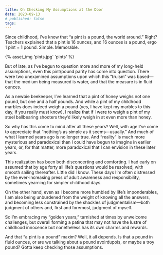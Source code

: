 ```yaml
---
title: On Checking My Assumptions at the Door
date: 2023-09-13
# published: false
tags:
---
```

Since childhood, I’ve know that “a pint is a pound, the world around.” Right?
Teachers explained that a pint is 16 ounces, and 16 ounces is a pound, ergo 1
pint = 1 pound. Simple. Memorable.
<!-- excerpt -->
{% asset_img 'pints.jpg' 'pints' %}

But of late, as I’ve begun to question more and more of my long-held
assumptions, even this pint/pound parity has come into question. There were two
unexamined assumptions upon which this “truism” was based—that the medium being
measured is water, and that the measure is in fluid ounces.

As a newbie beekeeper, I’ve learned that a pint of honey weighs not one pound,
but one and a half pounds. And while a pint of my childhood marbles does indeed
weigh a pound (yes, I have kept my marbles to this day, if you really must
know), I realize that if I were to weigh a pint of my steel ballbearing
shooters they’d likely weigh in at even more than honey.

So why has this come to mind after all these years? Well, with age I’ve come to
appreciate that “nothing’s as simple as it seems—usually.” And much of what I
learned years ago is no longer true. And “reality” is much more mysterious and
paradoxical than I could have begun to imagine in earlier years, or, for that
matter, more paradoxical that I can envision in these later years.

This realization has been both disconcerting and comforting. I had early on
assumed that by age forty all life’s questions would be resolved, with smooth
sailing thereafter. Little did I know. These days I’m often distressed by the
ever-increasing press of adult awareness and responsibility, sometimes yearning
for simpler childhood days.

On the other hand, even as I become more humbled by life’s imponderables, I am
also being unburdened from the weight of knowing all the answers, and becoming
less constrained by the shackles of judgmentalism—both judgment of others and,
first and foremost, judgment of myself.

So I’m embracing my “golden years,” tarnished at times by unwelcome challenges,
but overall forming a patina that may not have the lustre of childhood
innocence but nonetheless has its own charms and rewards.

And that “a pint is a pound” maxim? Well, it all depends. Is that a pound in
fluid ounces, or are we talking about a pound avoirdupois, or maybe a troy
pound? Gotta keep checking those assumptions.

